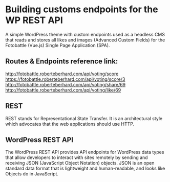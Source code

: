 # Building customs endpoints for the WP REST API

A simple WordPress theme with custom endpoints used as a headless CMS that reads and stores all likes and images (Advanced Custom Fields) for the Fotobattle (Vue.js) Single Page Application (SPA).

## Routes & Endpoints reference link: 
http://fotobattle.roberteberhard.com/api/voting/score<br>
https://fotobattle.roberteberhard.com/api/voting/score/3<br>
http://fotobattle.roberteberhard.com/api/voting/share/69<br>
http://fotobattle.roberteberhard.com/api/voting/like/69


## REST
REST stands for Representational State Transfer. It is an architectural style which advocates that the web applications should use HTTP.

## WordPress REST API
The WordPress REST API provides API endpoints for WordPress data types that allow developers to interact with sites remotely by sending and receiving JSON (JavaScript Object Notation) objects. JSON is an open standard data format that is lightweight and human-readable, and looks like Objects do in JavaScript.
